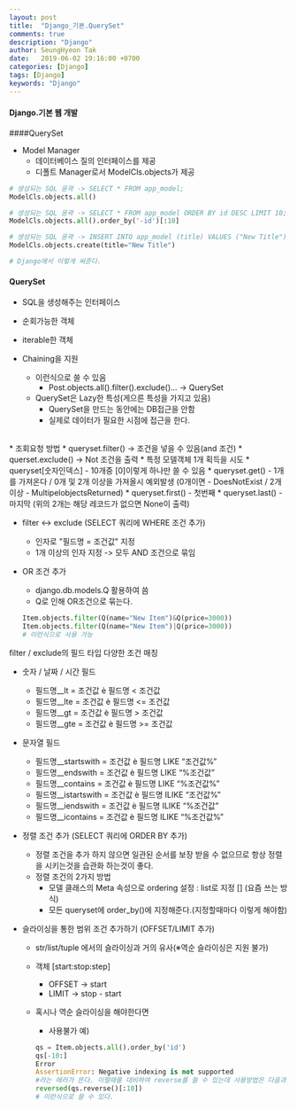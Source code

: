 ```yaml
---
layout: post
title:  "Django_기본.QuerySet"
comments: true
description: "Django"
author: SeungHyeon Tak
date:   2019-06-02 19:16:00 +0700
categories: [Django]
tags: [Django]
keywords: "Django"
---
```

#### Django.기본 웹 개발

####QuerySet

* Model Manager
  * 데이터베이스 질의 인터페이스를 제공
  * 디폴트 Manager로서 ModelCls.objects가 제공

```python
# 생성되는 SQL 윤곽 -> SELECT * FROM app_model;
ModelCls.objects.all()

# 생성되는 SQL 윤곽 -> SELECT * FROM app_model ORDER BY id DESC LIMIT 10;
ModelCls.objects.all().order_by('-id')[:10]

# 생성되는 SQL 윤곽 -> INSERT INTO app_model (title) VALUES ("New Title");
ModelCls.objects.create(title="New Title")

# Django에서 이렇게 써준다.
```

#### QuerySet
* SQL을 생성해주는 인터페이스
* 순회가능한 객체
* iterable한 객체

* Chaining을 지원
  * 이런식으로 쓸 수 있음
    * Post.objects.all().filter().exclude()... -> QuerySet
  * QuerySet은 Lazy한 특성(게으른 특성을 가지고 있음)
    * QuerySet을 만드는 동안에는 DB접근을 안함
    * 실제로 데이터가 필요한 시점에 접근을 한다.
<br>
* 조회요청 방법
  * queryset.filter() -> 조건을 넣을 수 있음(and 조건)
  * querset.exclude() -> Not 조건을 출력
* 특정 모델객체 1개 획득을 시도
  * queryset[숫자인덱스] - 10개중 [0]이렇게 하나만 쓸 수 있음
  * queryset.get() - 1개를 가져온다 / 0개 및 2개 이상을 가져올시 예외발생
  (0개이면 - DoesNotExist / 2개이상 - MultipelobjectsReturned)
  * queryset.first() - 첫번째 
  * queryset.last() - 마지막
  (위의 2개는 해당 레코드가 없으면 None이 출력)
<br>

* filter <-> exclude (SELECT 쿼리에 WHERE 조건 추가)
  * 인자로 "필드명 = 조건값" 지정
  * 1개 이상의 인자 지정 -> 모두 AND 조건으로 묶임

* OR 조건 추가
  * django.db.models.Q 활용하여 씀
  * Q로 인해 OR조건으로 묶는다.
  
  ```python
  Item.objects.filter(Q(name="New Item")&Q(price=3000))
  Item.objects.filter(Q(name="New Item")|Q(price=3000))
  # 이런식으로 사용 가능
  ```
  
filter / exclude의 필드 타입 다양한 조건 매칭
* 숫자 / 날짜 / 시간 필드
  * 필드명__lt = 조건값 è 필드명 < 조건값
  * 필드명__lte = 조건값 è 필드명 <= 조건값
  * 필드명__gt = 조건값 è 필드명 > 조건값
  * 필드명__gte = 조건값 è 필드명 >= 조건값
* 문자열 필드
  * 필드명__startswith = 조건값 è 필드명 LIKE “조건값%”
  * 필드명__endswith = 조건값 è 필드명 LIKE “%조건값”
  * 필드명__contains = 조건값 è 필드명 LIKE “%조건값%”
  * 필드명__istartswith = 조건값 è 필드명 ILIKE “조건값%”
  * 필드명__iendswith = 조건값 è 필드명 ILIKE “%조건값”
  * 필드명__icontains = 조건값 è 필드명 ILIKE “%조건값%”

* 정렬 조건 추가
(SELECT 쿼리에 ORDER BY 추가)
  * 정렬 조건을 추가 하지 않으면 일관된 순서를 보장 받을 수 없으므로 항상 정렬을 시키는것을 습관화 하는것이 좋다.
  * 정렬 조건의 2가지 방법
    * 모델 클래스의 Meta 속성으로 ordering 설정 : list로 지정 [] (요즘 쓰는 방식)
    * 모든 queryset에 order_by()에 지정해준다.(지정할때마다 이렇게 해야함)

* 슬라이싱을 통한 범위 조건 추가하기
(OFFSET/LIMIT 추가)
  * str/list/tuple 에서의 슬라이싱과 거의 유사(※역순 슬라이싱은 지원 불가)
  * 객체 [start:stop:step]
    * OFFSET -> start
    * LIMIT -> stop - start
  * 혹시나 역순 슬라이싱을 해야한다면
    * 사용불가 예)
    
    ```python
    qs = Item.objects.all().order_by('id')
    qs[-10:]
    Error
    AssertionError: Negative indexing is not supported
    #라는 에러가 뜬다. 이럴때를 대비하여 reverse를 쓸 수 있는데 사용방법은 다음과 같다.
    reversed(qs.reverse()[:10])
    # 이런식으로 쓸 수 있다.
    ```